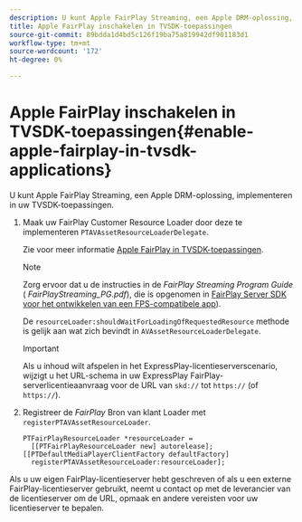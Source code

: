 ```yaml
---
description: U kunt Apple FairPlay Streaming, een Apple DRM-oplossing, implementeren in uw TVSDK-toepassingen.
title: Apple FairPlay inschakelen in TVSDK-toepassingen
source-git-commit: 89bdda1d4bd5c126f19ba75a819942df901183d1
workflow-type: tm+mt
source-wordcount: '172'
ht-degree: 0%

---
```



# Apple FairPlay inschakelen in TVSDK-toepassingen{#enable-apple-fairplay-in-tvsdk-applications}

U kunt Apple FairPlay Streaming, een Apple DRM-oplossing, implementeren in uw TVSDK-toepassingen.

1. Maak uw FairPlay Customer Resource Loader door deze te implementeren `PTAVAssetResourceLoaderDelegate`.

   Zie voor meer informatie [Apple FairPlay in TVSDK-toepassingen](../../c-psdk-ios-1.4-drm-content-security/c-psdk-ios-1.4-apple-fairplay-tvsdk/c-psdk-ios-1.4-apple-fairplay-tvsdk.md).

   >[!NOTE]
   >
   >Zorg ervoor dat u de instructies in de *FairPlay Streaming Program Guide* ( *FairPlayStreaming_PG.pdf*), die is opgenomen in [FairPlay Server SDK voor het ontwikkelen van een FPS-compatibele app](https://developer.apple.com/services-account/download?path=/Developer_Tools/FairPlay_Streaming_SDK/FairPlay_Streaming_Server_SDK.zip)).

   De `resourceLoader:shouldWaitForLoadingOfRequestedResource` methode is gelijk aan wat zich bevindt in `AVAssetResourceLoaderDelegate`.

   >[!IMPORTANT]
   >
   >Als u inhoud wilt afspelen in het ExpressPlay-licentieserverscenario, wijzigt u het URL-schema in uw ExpressPlay FairPlay-serverlicentieaanvraag voor de URL van `skd://` tot `https://` (of `https://`).

1. Registreer de *FairPlay* Bron van klant Loader met `registerPTAVAssetResourceLoader`.

   ```
   PTFairPlayResourceLoader *resourceLoader =  
     [[PTFairPlayResourceLoader new] autorelease];  
   [[PTDefaultMediaPlayerClientFactory defaultFactory]  
     registerPTAVAssetResourceLoader:resourceLoader];
   ```

Als u uw eigen FairPlay-licentieserver hebt geschreven of als u een externe FairPlay-licentieserver gebruikt, neemt u contact op met de leverancier van de licentieserver om de URL, opmaak en andere vereisten voor uw licentieserver te bepalen.
